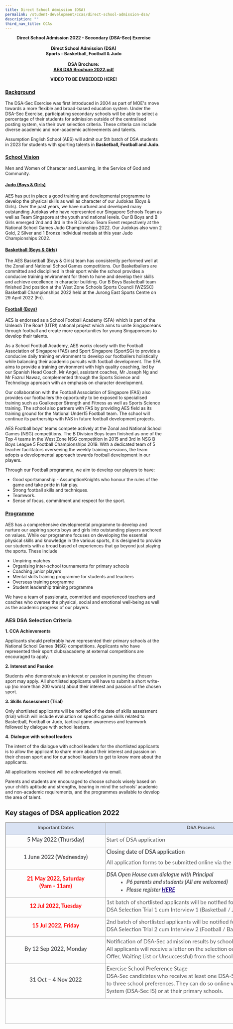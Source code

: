 ```yaml
---
title: Direct School Admission (DSA)
permalink: /student-development/ccas/direct-school-admission-dsa/
description: ""
third_nav_title: CCAs
---
```

<p style="text-align:center;"><strong>Direct School Admission 2022 - Secondary (DSA-Sec) Exercise<br><br>Direct School Admission (DSA)<br>Sports – Basketball, Football &amp; Judo<br><br>DSA Brochure:<br><a href="/files/AES%20DSA%20Brochure%202022.pdf">AES DSA Brochure 2022.pdf</a><br></strong></p>

<p style="text-align:center;"> <strong>VIDEO TO BE EMBEDDED HERE!</strong></p>

<h3><u>Background</u></h3>

The DSA-Sec Exercise was first introduced in 2004 as part of MOE's move towards a more flexible and broad-based education system. Under the DSA-Sec Exercise, participating secondary schools will be able to select a percentage of their students for admission outside of the centralised posting system, via their own selection criteria. These criteria can include diverse academic and non-academic achievements and talents.&nbsp;

Assumption English School (AES) will admit our 5th batch of DSA students in 2023 for students with sporting talents in&nbsp;**Basketball, Football and Judo**.

  
<h3><u>School Vision</u></h3>

Men and Women of Character and Learning, in the Service of God and Community.

<h4><u>Judo (Boys &amp; Girls)</u></h4>


AES has put in place a good training and developmental programme to develop the physical skills as well as character of our Judokas (Boys &amp; Girls). Over the past years, we have nurtured and developed many outstanding Judokas who have represented our Singapore Schools Team as well as Team Singapore at the youth and national levels.&nbsp;Our B Boys and B Girls emerged 2nd and 3rd in the B Division Team Event respectively at the National School Games Judo Championships 2022. Our Judokas also won 2 Gold, 2 Silver and 1 Bronze individual medals at this year Judo Championships 2022.  
  
<h4><u>Basketball (Boys &amp; Girls)</u></h4>


The AES Basketball (Boys &amp; Girls) team has consistently performed well at the Zonal and National School Games competitions. Our Basketballers are committed and disciplined in their sport while the school provides a conducive training environment for them to hone and develop their skills and achieve excellence in character building. Our B Boys Basketball team finished 2nd position at the West Zone Schools Sports Council (WZSSC) Basketball Championships 2022 held at the Jurong East Sports Centre on 29 April 2022 (Fri).  
  
<h4><u>Football (Boys)</u></h4>

AES is endorsed as a School Football Academy (SFA) which is part of the Unleash The Roar! (UTR!) national project which aims to unite Singaporeans through football and create more opportunities for young Singaporeans to develop their talents.&nbsp;

  

As a School Football Academy, AES works closely with the Football Association of Singapore (FAS) and Sport Singapore (SportSG) to provide a conducive daily training environment to develop our footballers holistically while balancing their academic pursuits with football development. The SFA aims to provide a training environment with high quality coaching, led by our Spanish Head Coach, Mr Angel, assistant coaches, Mr Joseph Ng and Mr Fazrul Nawaz, complemented through the Sports Science and Technology approach with an emphasis on character development.&nbsp;

  

Our collaboration with the Football Association of Singapore (FAS) also provides our footballers the opportunity to be exposed to specialised training such as Goalkeeper Strength and Fitness as well as Sports Science training. The school also partners with FAS by providing AES field as its training ground for the National Under15 Football team. The school will continue its partnership with FAS in future football development projects.

  

AES Football boys’ teams compete actively at the Zonal and National School Games (NSG) competitions. The B Division Boys team finished as one of the Top 4 teams in the West Zone NSG competition in 2015 and 3rd in NSG B Boys League 5 Football Championships 2019. With a dedicated team of 5 teacher facilitators overseeing the weekly training sessions, the team adopts a developmental approach towards football development in our players.

  

Through our Football programme, we aim to develop our players to have:&nbsp;

*   Good sportsmanship - AssumptionKnights who honour the rules of the game and take pride in fair play.
*   Strong football skills and techniques.
*   Teamwork.
*   Sense of focus, commitment and respect for the sport.

  
<h3><u>Programme</u></h3>

AES has a comprehensive developmental programme to develop and nurture our aspiring sports boys and girls into outstanding players anchored on values. While our programme focuses on developing the essential physical skills and knowledge in the various sports, it is designed to provide our students with a broad based of experiences that go beyond just playing the sports. These include

*   Umpiring matches
*   Organising inter-school tournaments for primary schools
*   Coaching junior players
*   Mental skills training programme for students and teachers
*   Overseas training programme
*   Student leadership training programme&nbsp; &nbsp;&nbsp;

We have a team of passionate, committed and experienced teachers and coaches who oversee the physical, social and emotional well-being as well as the&nbsp;academic progress&nbsp;of our players.

<h3>AES DSA Selection Criteria</h3>

**1\. CCA Achievements**

Applicants should preferably have represented their primary schools at the National School Games (NSG) competitions. Applicants who have represented their sport clubs/academy at external competitions are encouraged to apply.&nbsp; &nbsp;

  

**2\. Interest and Passion**&nbsp;

Students who demonstrate an interest or passion in pursing the chosen sport may apply. All shortlisted applicants will have to submit a short write-up (no more than 200 words) about their interest and passion of the chosen sport.&nbsp; &nbsp;&nbsp;

  

**3\. Skills Assessment (Trial)**&nbsp;

Only shortlisted applicants will be notified of the date of skills assessment (trial) which will include evaluation on specific game skills related to Basketball, Football or Judo, tactical game awareness and teamwork followed by dialogue with school leaders.

  

**4.**&nbsp;**Dialogue with school leaders**

The intent of the dialogue with school leaders for the shortlisted applicants is to allow the applicant to share more about their interest and passion on their chosen sport and for our school leaders to get to know more about the applicants.&nbsp;&nbsp;

  

All applications received will be acknowledged via email.

  

Parents and students are encouraged to choose schools wisely based on your child’s aptitude and strengths, bearing in mind the schools’ academic and non-academic requirements, and the programmes available to develop the area of talent.

Key stages of DSA application 2022
----------------------------------

  

<table style="margin: 0px; outline: 0px; padding: 0px; border-collapse: collapse; border: 1px solid rgb(170, 170, 170); width: 935px; height: 647px;" class="iveo_table ives_tab_simple3"><colgroup style="margin: 0px; outline: 0px; padding: 0px;"><col style="margin: 0px; outline: 0px; padding: 0px;" width="207"><col style="margin: 0px; outline: 0px; padding: 0px;" width="398"></colgroup><tbody style="margin: 0px; outline: 0px; padding: 0px;"><tr style="margin: 0px; outline: 0px; padding: 0px; height: 0pt; background-color: rgb(217, 226, 243);"><td style="margin: 0px; outline: 0px; padding: 2px; text-align: center; border: 1px solid rgb(170, 170, 170); width: 320px;"><p style="margin: 0px 0px 10px; outline: 0px; padding: 0px; line-height: 24px !important; color: rgb(88, 89, 91); font-family: Lato, sans-serif; font-size: 16px; font-weight: normal;" dir="ltr"><b style="margin: 0px; outline: 0px; padding: 0px;">Important Dates</b></p></td><td style="margin: 0px; outline: 0px; padding: 2px; text-align: center; border: 1px solid rgb(170, 170, 170); width: 614px;"><p style="margin: 0px 0px 10px; outline: 0px; padding: 0px; line-height: 24px !important; color: rgb(88, 89, 91); font-family: Lato, sans-serif; font-size: 16px; font-weight: normal;" dir="ltr"><b style="margin: 0px; outline: 0px; padding: 0px;">DSA Process</b></p></td></tr><tr style="margin: 0px; outline: 0px; padding: 0px; height: 0pt;"><td style="margin: 0px; outline: 0px; padding: 2px; text-align: center; border: 1px solid rgb(170, 170, 170);"><p style="margin: 0px 0px 10px; outline: 0px; padding: 0px; line-height: 24px !important; color: rgb(88, 89, 91); font-family: Lato, sans-serif; font-size: 16px; font-weight: normal;" dir="ltr"><b style="margin: 0px; outline: 0px; padding: 0px;"><font style="margin: 0px; outline: 0px; padding: 0px;" size="4">5 May 2022 (Thursday)</font></b></p></td><td style="margin: 0px; outline: 0px; padding: 2px; text-align: center; border: 1px solid rgb(170, 170, 170);"><p style="margin: 0px 0px 10px; outline: 0px; padding: 0px; line-height: 24px !important; color: rgb(88, 89, 91); font-family: Lato, sans-serif; font-size: 16px; font-weight: normal; text-align: left;" dir="ltr"><font style="margin: 0px; outline: 0px; padding: 0px;" size="4">Start of DSA application</font></p></td></tr><tr style="margin: 0px; outline: 0px; padding: 0px; height: 0pt;"><td style="margin: 0px; outline: 0px; padding: 2px; text-align: center; border: 1px solid rgb(170, 170, 170);"><p style="margin: 0px 0px 10px; outline: 0px; padding: 0px; line-height: 24px !important; color: rgb(88, 89, 91); font-family: Lato, sans-serif; font-size: 16px; font-weight: normal;" dir="ltr"><b style="margin: 0px; outline: 0px; padding: 0px;"><font style="margin: 0px; outline: 0px; padding: 0px;" size="4">1 June 2022 (Wednesday)</font></b></p><p style="margin: 0px 0px 10px; outline: 0px; padding: 0px; line-height: 13.65pt; color: rgb(88, 89, 91); font-family: Lato, sans-serif; font-size: 16px; font-weight: normal;" align="center" class="MsoNormal"><b style="margin: 0px; outline: 0px; padding: 0px;"><span style="margin: 0px; outline: 0px; padding: 0px; font-family: Arial, sans-serif; color: rgb(31, 73, 125);" lang="EN-GB"><font style="margin: 0px; outline: 0px; padding: 0px;" size="4"></font></span></b></p><p style="margin: 0px 0px 10px; outline: 0px; padding: 0px; line-height: 13.65pt; color: rgb(88, 89, 91); font-family: Lato, sans-serif; font-size: 16px; font-weight: normal;" align="center" class="MsoNormal"><b style="margin: 0px; outline: 0px; padding: 0px;"><span style="margin: 0px; outline: 0px; padding: 0px; font-family: Arial, sans-serif; color: rgb(31, 73, 125);" lang="EN-GB"><font style="margin: 0px; outline: 0px; padding: 0px;" size="4"></font></span></b></p></td><td style="margin: 0px; outline: 0px; padding: 2px; text-align: center; border: 1px solid rgb(170, 170, 170);"><p style="margin: 0px 0px 10px; outline: 0px; padding: 0px; line-height: 24px !important; color: rgb(88, 89, 91); font-family: Lato, sans-serif; font-size: 16px; font-weight: normal; text-align: left;" dir="ltr"><b style="margin: 0px; outline: 0px; padding: 0px;"><font style="margin: 0px; outline: 0px; padding: 0px;" size="4">Closing date of DSA application</font></b></p><p style="margin: 0px 0px 10px; outline: 0px; padding: 0px; line-height: 24px !important; color: rgb(88, 89, 91); font-family: Lato, sans-serif; font-size: 16px; font-weight: normal; text-align: left;" dir="ltr"><font style="margin: 0px; outline: 0px; padding: 0px;" size="4">All application forms to be submitted online via the DSA-Sec portal</font></p></td></tr><tr style="margin: 0px; outline: 0px; padding: 0px; height: 0pt;"><td style="margin: 0px; outline: 0px; padding: 2px; text-align: center; border: 1px solid rgb(170, 170, 170);"><p style="margin: 0px 0px 10px; outline: 0px; padding: 0px; line-height: 24px !important; color: rgb(88, 89, 91); font-family: Lato, sans-serif; font-size: 16px; font-weight: normal;" dir="ltr"><font style="margin: 0px; outline: 0px; padding: 0px;" size="4" color="#ff0000"><b style="margin: 0px; outline: 0px; padding: 0px;">21 May 2022, Saturday<br style="margin: 0px; outline: 0px; padding: 0px;">(9am - 11am)</b></font></p></td><td style="margin: 0px; outline: 0px; padding: 2px; text-align: center; border: 1px solid rgb(170, 170, 170);"><span style="margin: 0px; outline: 0px; padding: 0px; background-color: initial; text-align: left;" class=""><span style="margin: 0px; outline: 0px; padding: 0px;" class=""><span style="margin: 0px; outline: 0px; padding: 0px;" class="" lang="EN-GB"><div style="margin: 0px; outline: 0px; padding: 0px; line-height: 24px !important; color: rgb(88, 89, 91); font-family: Lato, sans-serif; font-size: 16px; font-weight: normal; text-align: left;"><span style="margin: 0px; outline: 0px; padding: 0px; background-color: initial;"><font style="margin: 0px; outline: 0px; padding: 0px;" size="4"><b style="margin: 0px; outline: 0px; padding: 0px;"><i style="margin: 0px; outline: 0px; padding: 0px;">DSA Open House cum dialogue with Principal</i></b></font></span></div><div style="margin: 0px; outline: 0px; padding: 0px; line-height: 24px !important; color: rgb(88, 89, 91); font-family: Lato, sans-serif; font-size: 16px; font-weight: normal; text-align: left;"><ul style="margin: 0px 0px 0.5em 1em; outline: 0px; padding: 0px;"><ul style="margin: 0px 0px 0.5em 1em; outline: 0px; padding: 0px;"><ul style="margin: 0px 0px 0.5em 1em; outline: 0px; padding: 0px;"><ul style="margin: 0px 0px 0.5em 1em; outline: 0px; padding: 0px;"><li style="margin: 0px; outline: 0px; padding: 0px;"><font style="margin: 0px; outline: 0px; padding: 0px;" size="4"><b style="margin: 0px; outline: 0px; padding: 0px;"><i style="margin: 0px; outline: 0px; padding: 0px;">P6 parents and students (All are welcomed)</i></b></font></li><li style="margin: 0px; outline: 0px; padding: 0px;"><font style="margin: 0px; outline: 0px; padding: 0px;" size="4"><b style="margin: 0px; outline: 0px; padding: 0px;"><i style="margin: 0px; outline: 0px; padding: 0px;">Please register<span>&nbsp;</span><a style="margin: 0px; outline: 0px; padding: 0px; color: rgb(33, 8, 138); font-weight: 500; text-decoration: underline;" target="_blank" href="https://forms.gle/NBPfQkEcMjwFkJp87"><b style="margin: 0px; outline: 0px; padding: 0px;">HERE</b></a></i></b></font></li></ul></ul></ul></ul></div></span></span></span><p style="margin: 0px 0px 10px; outline: 0px; padding: 0px; line-height: 24px !important; color: rgb(88, 89, 91); font-family: Lato, sans-serif; font-size: 16px; font-weight: normal;"></p></td></tr><tr style="margin: 0px; outline: 0px; padding: 0px; height: 0pt;"><td style="margin: 0px; outline: 0px; padding: 2px; text-align: center; border: 1px solid rgb(170, 170, 170);"><p style="margin: 0px 0px 10px; outline: 0px; padding: 0px; line-height: 24px !important; color: rgb(88, 89, 91); font-family: Lato, sans-serif; font-size: 16px; font-weight: normal;" dir="ltr"><font style="margin: 0px; outline: 0px; padding: 0px;" size="4" color="#ff0000"><b style="margin: 0px; outline: 0px; padding: 0px;">12 Jul 2022, Tuesday</b></font></p></td><td style="margin: 0px; outline: 0px; padding: 2px; text-align: center; border: 1px solid rgb(170, 170, 170);"><div style="margin: 0px; outline: 0px; padding: 0px; line-height: 24px !important; color: rgb(88, 89, 91); font-family: Lato, sans-serif; font-size: 16px; font-weight: normal; text-align: left;"><span style="margin: 0px; outline: 0px; padding: 0px; background-color: initial; font-size: large;">1st batch of shortlisted applicants will be notified for DSA Selection Trial&nbsp;</span></div><div style="margin: 0px; outline: 0px; padding: 0px; line-height: 24px !important; color: rgb(88, 89, 91); font-family: Lato, sans-serif; font-size: 16px; font-weight: normal; text-align: left;"><span style="margin: 0px; outline: 0px; padding: 0px; background-color: initial; font-size: large;">DSA Selection Trial 1 cum Interview 1 (Basketball / Judo)</span><br style="margin: 0px; outline: 0px; padding: 0px;"></div><div style="margin: 0px; outline: 0px; padding: 0px; line-height: 24px !important; color: rgb(88, 89, 91); font-family: Lato, sans-serif; font-size: 16px; font-weight: normal; text-align: left;"><p style="margin: 0px 0px 10px; outline: 0px; padding: 0px; line-height: 13.65pt; color: rgb(88, 89, 91); font-family: Lato, sans-serif; font-size: 16px; font-weight: normal; text-align: justify;" class="MsoNormal"><span style="margin: 0px; outline: 0px; padding: 0px; font-family: Arial, sans-serif; color: black;" lang="EN-GB"><font style="margin: 0px; outline: 0px; padding: 0px;" size="4"></font></span></p></div><p style="margin: 0px 0px 10px; outline: 0px; padding: 0px; line-height: 24px !important; color: rgb(88, 89, 91); font-family: Lato, sans-serif; font-size: 16px; font-weight: normal;"></p><p style="margin: 0px 0px 10px; outline: 0px; padding: 0px; line-height: 24px !important; color: rgb(88, 89, 91); font-family: Lato, sans-serif; font-size: 16px; font-weight: normal;"></p></td></tr><tr style="margin: 0px; outline: 0px; padding: 0px; height: 0pt;"><td style="margin: 0px; outline: 0px; padding: 2px; text-align: center; border: 1px solid rgb(170, 170, 170);"><div style="margin: 0px; outline: 0px; padding: 0px; line-height: 24px !important; color: rgb(88, 89, 91); font-family: Lato, sans-serif; font-size: 16px; font-weight: normal;" class=""><p style="margin: 0px 0px 10px; outline: 0px; padding: 0px; line-height: 24px !important; color: rgb(88, 89, 91); font-family: Lato, sans-serif; font-size: 16px; font-weight: normal;" class=""><font style="margin: 0px; outline: 0px; padding: 0px;" color="#ff0000" size="4"><b style="margin: 0px; outline: 0px; padding: 0px;">15 Jul 2022, Friday</b></font></p></div></td><td style="margin: 0px; outline: 0px; padding: 2px; text-align: center; border: 1px solid rgb(170, 170, 170);"><p style="margin: 0px 0px 10px; outline: 0px; padding: 0px; line-height: 24px !important; color: rgb(88, 89, 91); font-family: Lato, sans-serif; font-size: 16px; font-weight: normal; text-align: left;" dir="ltr"><span style="margin: 0px; outline: 0px; padding: 0px; font-size: large; background-color: initial;" class="">2nd batch of shortlisted applicants will be notified for DSA Selection Trial DSA Selection Trial 2 cum Interview 2 (Football / Basketball)</span></p><div style="margin: 0px; outline: 0px; padding: 0px; line-height: 24px !important; color: rgb(88, 89, 91); font-family: Lato, sans-serif; font-size: 16px; font-weight: normal; text-align: left;"><p style="margin: 0px 0px 10px; outline: 0px; padding: 0px; line-height: 13.65pt; color: rgb(88, 89, 91); font-family: Lato, sans-serif; font-size: 16px; font-weight: normal; text-align: justify;" class="MsoNormal"><span style="margin: 0px; outline: 0px; padding: 0px; font-family: Arial, sans-serif; color: black;" lang="EN-GB"><i style="margin: 0px; outline: 0px; padding: 0px;"><font style="margin: 0px; outline: 0px; padding: 0px;" size="4"></font></i></span></p></div><p style="margin: 0px 0px 10px; outline: 0px; padding: 0px; line-height: 24px !important; color: rgb(88, 89, 91); font-family: Lato, sans-serif; font-size: 16px; font-weight: normal;"></p><p style="margin: 0px 0px 10px; outline: 0px; padding: 0px; line-height: 24px !important; color: rgb(88, 89, 91); font-family: Lato, sans-serif; font-size: 16px; font-weight: normal;"></p></td></tr><tr style="margin: 0px; outline: 0px; padding: 0px; height: 0pt;"><td style="margin: 0px; outline: 0px; padding: 2px; text-align: center; border: 1px solid rgb(170, 170, 170);"><div style="margin: 0px; outline: 0px; padding: 0px; line-height: 24px !important; color: rgb(88, 89, 91); font-family: Lato, sans-serif; font-size: 16px; font-weight: normal;" class=""><p style="margin: 0px 0px 10px; outline: 0px; padding: 0px; line-height: 24px !important; color: rgb(88, 89, 91); font-family: Lato, sans-serif; font-size: 16px; font-weight: normal;" class=""><font style="margin: 0px; outline: 0px; padding: 0px;" size="4"><b style="margin: 0px; outline: 0px; padding: 0px; background-color: initial;">By 12 Sep 2022, Monday</b><br style="margin: 0px; outline: 0px; padding: 0px;"></font></p></div></td><td style="margin: 0px; outline: 0px; padding: 2px; text-align: center; border: 1px solid rgb(170, 170, 170);"><p style="margin: 0px 0px 10px; outline: 0px; padding: 0px; line-height: 24px !important; color: rgb(88, 89, 91); font-family: Lato, sans-serif; font-size: 16px; font-weight: normal; text-align: left;" dir="ltr"><span style="margin: 0px; outline: 0px; padding: 0px; background-color: initial; text-align: center;"><font style="margin: 0px; outline: 0px; padding: 0px;" size="4">Notification of DSA-Sec admission results by schools.<br style="margin: 0px; outline: 0px; padding: 0px;">All applicants will receive a letter on the selection outcome (ie. Confirmed Offer, Waiting List or Unsuccessful) from the school concerned.</font></span></p><blockquote style="margin: 0px 0px 0px 40px; outline: 0px; padding: 0px; border: none;"><blockquote style="margin: 0px 0px 0px 40px; outline: 0px; padding: 0px; border: none;"><p style="margin: 0px 0px 10px; outline: 0px; padding: 0px; line-height: 13.65pt; color: rgb(88, 89, 91); font-family: Lato, sans-serif; font-size: 16px; font-weight: normal; text-align: justify;" class="MsoNormal"><i style="margin: 0px; outline: 0px; padding: 0px;"><span style="margin: 0px; outline: 0px; padding: 0px; font-family: Arial, sans-serif; color: black;" lang="EN-GB"><font style="margin: 0px; outline: 0px; padding: 0px;" size="4"></font></span></i></p></blockquote></blockquote><p style="margin: 0px 0px 10px; outline: 0px; padding: 0px; line-height: 13.65pt; color: rgb(88, 89, 91); font-family: Lato, sans-serif; font-size: 16px; font-weight: normal; text-align: justify;" class="MsoNormal"><span style="margin: 0px; outline: 0px; padding: 0px; font-family: Arial, sans-serif; color: black;" lang="EN-GB"><font style="margin: 0px; outline: 0px; padding: 0px;" size="4"></font></span></p></td></tr><tr style="margin: 0px; outline: 0px; padding: 0px; height: 0pt;"><td style="margin: 0px; outline: 0px; padding: 2px; text-align: center; border: 1px solid rgb(170, 170, 170);"><p style="margin: 0px 0px 10px; outline: 0px; padding: 0px; line-height: 24px !important; color: rgb(88, 89, 91); font-family: Lato, sans-serif; font-size: 16px; font-weight: normal;" class=""><span style="margin: 0px; outline: 0px; padding: 0px; background-color: initial;"><font style="margin: 0px; outline: 0px; padding: 0px;" size="4"><b style="margin: 0px; outline: 0px; padding: 0px;">31 Oct – 4 Nov 2022</b></font></span></p></td><td style="margin: 0px; outline: 0px; padding: 2px; text-align: center; border: 1px solid rgb(170, 170, 170);"><p style="margin: 0px 0px 10px; outline: 0px; padding: 0px; line-height: 24px !important; color: rgb(88, 89, 91); font-family: Lato, sans-serif; font-size: 16px; font-weight: normal; text-align: left;" dir="ltr"><font style="margin: 0px; outline: 0px; padding: 0px;" size="4">Exercise School Preference Stage<br style="margin: 0px; outline: 0px; padding: 0px;">DSA-Sec candidates who receive at least one DSA-Sec offer may indicate up to three school preferences. They can do so online via the DSA-Sec Internet System (DSA-Sec IS) or at their primary schools.</font></p></td></tr></tbody></table>